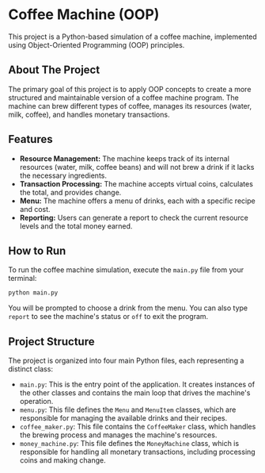 # Coffee Machine (OOP)

This project is a Python-based simulation of a coffee machine, implemented using Object-Oriented Programming (OOP) principles.

## About The Project

The primary goal of this project is to apply OOP concepts to create a more structured and maintainable version of a coffee machine program. The machine can brew different types of coffee, manages its resources (water, milk, coffee), and handles monetary transactions.

## Features

*   **Resource Management:** The machine keeps track of its internal resources (water, milk, coffee beans) and will not brew a drink if it lacks the necessary ingredients.
*   **Transaction Processing:** The machine accepts virtual coins, calculates the total, and provides change.
*   **Menu:** The machine offers a menu of drinks, each with a specific recipe and cost.
*   **Reporting:** Users can generate a report to check the current resource levels and the total money earned.

## How to Run

To run the coffee machine simulation, execute the `main.py` file from your terminal:

```bash
python main.py
```

You will be prompted to choose a drink from the menu. You can also type `report` to see the machine's status or `off` to exit the program.

## Project Structure

The project is organized into four main Python files, each representing a distinct class:

*   `main.py`: This is the entry point of the application. It creates instances of the other classes and contains the main loop that drives the machine's operation.
*   `menu.py`: This file defines the `Menu` and `MenuItem` classes, which are responsible for managing the available drinks and their recipes.
*   `coffee_maker.py`: This file contains the `CoffeeMaker` class, which handles the brewing process and manages the machine's resources.
*   `money_machine.py`: This file defines the `MoneyMachine` class, which is responsible for handling all monetary transactions, including processing coins and making change.
